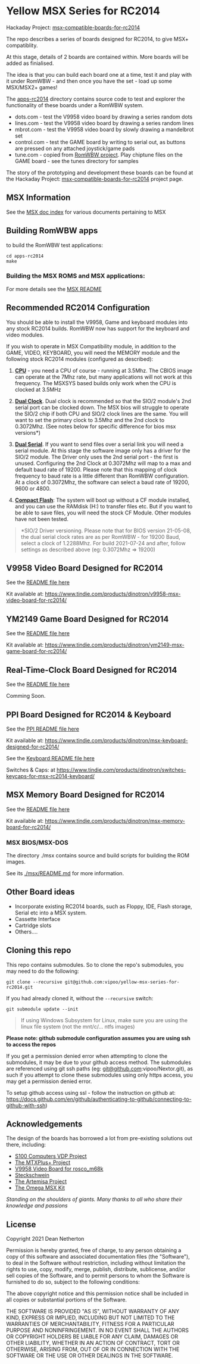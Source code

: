 # Yellow MSX Series for RC2014

Hackaday Project: [msx-compatible-boards-for-rc2014](https://hackaday.io/project/175574-msx-compatible-boards-for-rc2014)

The repo describes a series of boards designed for RC2014, to give MSX+ compatiblity.

At this stage, details of 2 boards are contained within.  More boards will be added as finialised.

The idea is that you can build each board one at a time, test it and play with it under RomWBW - and then once you have the set - load up some MSX/MSX2+ games!

The [apps-rc2014](./apps-rc2014) directory contains source code to test and explorer the functionality of these boards under a RomWBW system.

* dots.com - test the V9958 video board by drawing a series random dots
* lines.com - test the V9958 video board by drawing a series random lines
* mbrot.com - test the V9958 video board by slowly drawing a mandelbrot set
* control.com - test the GAME board by writing to serial out, as buttons are pressed on any attached joystick/game pads
* tune.com - copied from [RomWBW project](https://github.com/wwarthen/RomWBW). Play chiptune files on the GAME board - see the tunes directory for samples

The story of the prototyping and development these boards can be found at the Hackaday Project: [msx-compatible-boards-for-rc2014](https://hackaday.io/project/175574-msx-compatible-boards-for-rc2014) project page.

## MSX Information

See the [MSX doc index](./msx/docs/index.md) for various documents pertaining to MSX

## Building RomWBW apps

to build the RomWBW test applications:

```
cd apps-rc2014
make
```

### Building the MSX ROMS and MSX applications:

For more details see the [MSX README](./msx/README.md)

## Recommended RC2014 Configuration

You should be able to install the V9958, Game and keyboard modules into any stock RC2014 builds.  RomWBW now has support for the keyboard and video modules.

If you wish to operate in MSX Compatibility module, in addition to the GAME, VIDEO, KEYBOARD, you will need the MEMORY module and the following stock RC2014 modules (configured as described):

1. **[CPU](https://rc2014.co.uk/modules/cpu/z80-cpu-v2-1/)** - you need a CPU of course - running at 3.5Mhz.  The CBIOS image can operate at the 7Mhz rate, but many applications will not work at this frequency.  The MSXSYS based builds only work when the CPU is clocked at 3.5MHz

2. **[Dual Clock](https://rc2014.co.uk/modules/dual-clock-module/)**.  Dual clock is recommended so that the SIO/2 module's 2nd serial port can be clocked down.  The MSX bios will struggle to operate the SIO/2 chip if both CPU and SIO/2 clock lines are the same.  You will want to set the primary clock to 3.5Mhz and the 2nd clock to 0.3072Mhz. (See notes below for specific difference for bios msx versions*)

3. **[Dual Serial](https://rc2014.co.uk/modules/dual-serial-module-sio2/)**.  If you want to send files over a serial link you will need a serial module.  At this stage the software image only has a driver for the SIO/2 module. The Driver only uses the 2nd serial port - the first is unused.  Configuring the 2nd Clock at 0.3072Mhz will map to a max and default baud rate of 19200.  Please note that this mapping of clock frequency to baud rate is a little different than RomWBW configuration.  At a clock of 0.3072Mhz, the software can select a baud rate of 19200, 9600 or 4800.

4. **[Compact Flash](https://rc2014.co.uk/modules/compact-flash-module/)**:  The system will boot up without a CF module installed, and you can use the RAMdisk (H:) to transfer files etc. But if you want to be able to save files, you will need the stock CF Module.  Other modules have not been tested.

> \*SIO/2 Driver versioning.  Please note that for BIOS version 21-05-08, the dual serial clock rates are as per RomWBW - for 19200 Baud, select a clock of 1.2288Mhz.  For build 2021-07-24 and after, follow settings as described above (eg: 0.3072Mhz => 19200)

## V9958 Video Board Designed for RC2014

See the [README file here](./video/README.md)

Kit available at: https://www.tindie.com/products/dinotron/v9958-msx-video-board-for-rc2014/

## YM2149 Game Board Designed for RC2014

See the [README file here](./game/README.md)

Kit available at: https://www.tindie.com/products/dinotron/ym2149-msx-game-board-for-rc2014/

## Real-Time-Clock Board Designed for RC2014

See the [README file here](./rtc/README.md)

Comming Soon.

## PPI Board Designed for RC2014 & Keyboard

See the [PPI README file here](./ppi/README.md)

Kit available at: https://www.tindie.com/products/dinotron/msx-keyboard-designed-for-rc2014/

See the [Keyboard README file here](./keyboard/README.md)

Switches & Caps: at https://www.tindie.com/products/dinotron/switches-keycaps-for-msx-rc2014-keyboard/

## MSX Memory Board Designed for RC2014

See the [README file here](./memory/README.md)

Kit available at: https://www.tindie.com/products/dinotron/msx-memory-board-for-rc2014/

### MSX BIOS/MSX-DOS

The directory ./msx contains source and build scripts for building the ROM images.

See its [./msx/README.md](./msx/README.md) for more information.


## Other Board ideas

* Incorporate existing RC2014 boards, such as Floppy, IDE, Flash storage, Serial etc into a MSX system.
* Cassette Interface
* Cartridge slots
* Others....

## Cloning this repo

This repo contains submodules.  So to clone the repo's submodules, you may need to do the following:

`git clone --recursive git@github.com:vipoo/yellow-msx-series-for-rc2014.git`

If you had already cloned it, without the `--recursive` switch:

`git submodule update --init`

> If using Windows Subsystem for Linux, make sure you are using the linux file system (not the mnt/c/... ntfs images)

**Please note: github submodule configuration assumes you are using ssh to access the repos**

If you get a permission denied error when attempting to clone the submodules, it may be due to your github access method.  The submodules are referenced using git ssh paths (eg:  git@github.com:vipoo/Nextor.git), as such if you attempt to clone these submodules using only https access, you may get a permission denied error.

To setup github access using ssl - follow the instruction on github at: https://docs.github.com/en/github/authenticating-to-github/connecting-to-github-with-ssh)

## Acknowledgements

The design of the boards has borrowed a lot from pre-existing solutions out there, including:

* [S100 Computers VDP Project](http://www.s100computers.com/My%20System%20Pages/VDP%20Video%20Board/VDP%20Board.htm)
* [The MTXPlus+ Project](http://primrosebank.net/computers/mtx/projects/mtxplus/video/mtxplus_vdp_design.htm)
* [V9958 Video Board for rosco_m68k](https://github.com/rosco-m68k/hardware-projects/tree/master/video9958)
* [Steckschwein](https://steckschwein.de/hardware/v9958-video-board/)
* [The Artemisa Project](https://github.com/apoloval/artemisa)
* [The Omega MSX Kit](https://github.com/skiselev/omega)

*Standing on the shoulders of giants.  Many thanks to all who share their knowledge and passions*

## License
Copyright 2021 Dean Netherton

Permission is hereby granted, free of charge, to any person obtaining a copy of this software and associated documentation files (the "Software"), to deal in the Software without restriction, including without limitation the rights to use, copy, modify, merge, publish, distribute, sublicense, and/or sell copies of the Software, and to permit persons to whom the Software is furnished to do so, subject to the following conditions:

The above copyright notice and this permission notice shall be included in all copies or substantial portions of the Software.

THE SOFTWARE IS PROVIDED "AS IS", WITHOUT WARRANTY OF ANY KIND, EXPRESS OR IMPLIED, INCLUDING BUT NOT LIMITED TO THE WARRANTIES OF MERCHANTABILITY, FITNESS FOR A PARTICULAR PURPOSE AND NONINFRINGEMENT. IN NO EVENT SHALL THE AUTHORS OR COPYRIGHT HOLDERS BE LIABLE FOR ANY CLAIM, DAMAGES OR OTHER LIABILITY, WHETHER IN AN ACTION OF CONTRACT, TORT OR OTHERWISE, ARISING FROM, OUT OF OR IN CONNECTION WITH THE SOFTWARE OR THE USE OR OTHER DEALINGS IN THE SOFTWARE.


